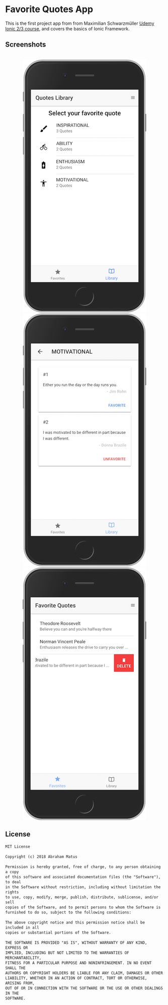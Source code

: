 # **Favorite Quotes App**

This is the first project app from from Maximilian Schwarzmüller [Udemy Ionic 2/3 course](https://www.udemy.com/ionic-2-the-practical-guide-to-building-ios-android-apps/), and covers the basics of Ionic Framework.

## **Screenshots**

<p align="center"><br>
<img src="https://raw.githubusercontent.com/aimatus/udemy-ionic2-course-favorite-quotes-app/master/screenshots/quotes-library.png"> 
<img src="https://raw.githubusercontent.com/aimatus/udemy-ionic2-course-favorite-quotes-app/master/screenshots/quotes.png"> 
<img src="https://raw.githubusercontent.com/aimatus/udemy-ionic2-course-favorite-quotes-app/master/screenshots/favorite-quotes.png"> 
</p>

## License

``` 
MIT License

Copyright (c) 2018 Abraham Matus

Permission is hereby granted, free of charge, to any person obtaining a copy
of this software and associated documentation files (the "Software"), to deal
in the Software without restriction, including without limitation the rights
to use, copy, modify, merge, publish, distribute, sublicense, and/or sell
copies of the Software, and to permit persons to whom the Software is
furnished to do so, subject to the following conditions:

The above copyright notice and this permission notice shall be included in all
copies or substantial portions of the Software.

THE SOFTWARE IS PROVIDED "AS IS", WITHOUT WARRANTY OF ANY KIND, EXPRESS OR
IMPLIED, INCLUDING BUT NOT LIMITED TO THE WARRANTIES OF MERCHANTABILITY,
FITNESS FOR A PARTICULAR PURPOSE AND NONINFRINGEMENT. IN NO EVENT SHALL THE
AUTHORS OR COPYRIGHT HOLDERS BE LIABLE FOR ANY CLAIM, DAMAGES OR OTHER
LIABILITY, WHETHER IN AN ACTION OF CONTRACT, TORT OR OTHERWISE, ARISING FROM,
OUT OF OR IN CONNECTION WITH THE SOFTWARE OR THE USE OR OTHER DEALINGS IN THE
SOFTWARE.
```

